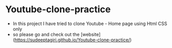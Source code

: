 # Youtube-clone-practice
- In this project I have tried to clone Youtube - Home page using Html CSS only
- so please go and check out the [website] (https://sudeeptagiri.github.io/Youtube-clone-practice/)
